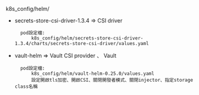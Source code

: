 k8s_config/helm/

- secrets-store-csi-driver-1.3.4 => CSI driver

		pod設定檔:
            k8s_config/helm/secrets-store-csi-driver-1.3.4/charts/secrets-store-csi-driver/values.yaml

- vault-helm => Vault CSI provider 、 Vault

		pod設定檔:
            k8s_config/helm/vault-helm-0.25.0/values.yaml
			設定開啟tls加密、開啟CSI、關閉開發者模式、關閉injector、指定storage class名稱

